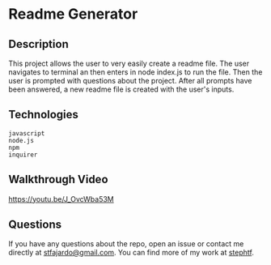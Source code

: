 # Readme Generator

## Description
This project allows the user to very easily create a readme file. The user navigates to terminal an then enters in node index.js to run the file. Then the user is prompted with questions about the project. After all prompts have been answered, a new readme file is created with the user's inputs. 

## Technologies 
``` 
javascript 
node.js
npm
inquirer 
```

## Walkthrough Video 
https://youtu.be/J_OvcWba53M

## Questions 

If you have any questions about the repo, open an issue or contact me directly at stfajardo@gmail.com. You can find more of my work at [stephtf](https://github.com/stephtf/).


